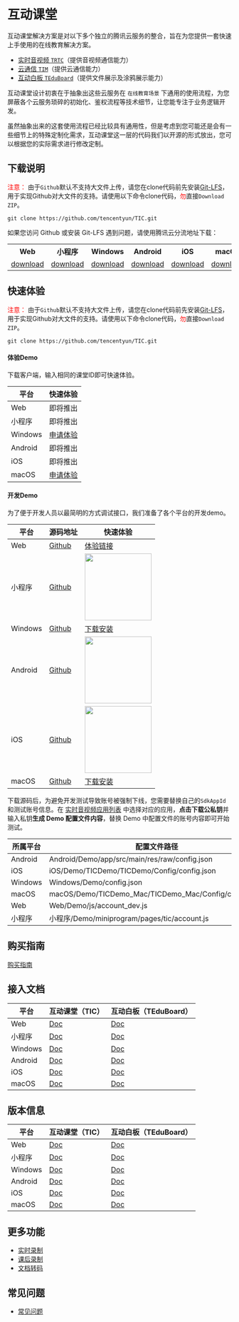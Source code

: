 # 互动课堂

互动课堂解决方案是对以下多个独立的腾讯云服务的整合，旨在为您提供一套快速上手使用的在线教育解决方案。

- [实时音视频 `TRTC`](https://github.com/tencentyun/TRTCSDK)（提供音视频通信能力）
- [云通信 `TIM`](https://github.com/tencentyun/TIMSDK)（提供云通信能力）
- [互动白板 `TEduBoard`](./Docs/PaaS/SDK文档/互动白板功能说明.md)（提供文件展示及涂鸦展示能力）

互动课堂设计初衷在于抽象出这些云服务在 `在线教育场景` 下通用的使用流程，为您屏蔽各个云服务琐碎的初始化、鉴权流程等技术细节，让您能专注于业务逻辑开发。

虽然抽象出来的这套使用流程已经比较具有通用性，但是考虑到您可能还是会有一些细节上的特殊定制化需求，互动课堂这一层的代码我们以开源的形式放出，您可以根据您的实际需求进行修改定制。

## 下载说明

<font color="#FF0000">注意：</font> 由于`Github`默认不支持大文件上传，请您在clone代码前先安装[Git-LFS](./Git-LFS.md)，用于实现Github对大文件的支持。请使用以下命令clone代码，<font color="#FF0000">勿</font>直接`Download ZIP`。
```
git clone https://github.com/tencentyun/TIC.git
```

如果您访问 Github 或安装 Git-LFS 遇到问题，请使用腾讯云分流地址下载：

<table>
    <tr>
        <th style="text-align:center">Web</th>
        <th style="text-align:center">小程序</th>
        <th style="text-align:center">Windows</th>
        <th style="text-align:center">Android</th>
        <th style="text-align:center">iOS</th>
        <th style="text-align:center">macOS</th>
    </tr>
    <tr>
        <td style="text-align:center"><a href="">download</a></td>
        <td style="text-align:center"><a href="">download</a></td>
        <td style="text-align:center"><a href="">download</a></td>
        <td style="text-align:center"><a href="">download</a></td>
        <td style="text-align:center"><a href="">download</a></td>
        <td style="text-align:center"><a href="">download</a></td>
    </tr>
</table>


## 快速体验

<font color="#FF0000">注意：</font> 由于`Github`默认不支持大文件上传，请您在clone代码前先安装[Git-LFS](./Git-LFS.md)，用于实现Github对大文件的支持。请使用以下命令clone代码，<font color="#FF0000">勿</font>直接`Download ZIP`。
```
git clone https://github.com/tencentyun/TIC.git
```


#### 体验Demo

下载客户端，输入相同的课堂ID即可快速体验。

| 平台 | 快速体验 |
|---------|---------|
| Web | 即将推出 |
| 小程序 | 即将推出 |
| Windows |  [申请体验](./Docs/购买指南.md) |
| Android | 即将推出 |
| iOS | 即将推出 |
| macOS | [申请体验](./Docs/购买指南.md)  |

#### 开发Demo

为了便于开发人员以最简明的方式调试接口，我们准备了各个平台的开发demo。

| 平台 | 源码地址 | 快速体验 |
|--|---------|---------|
| Web | [Github](./Web) | [体验链接](https://tic-demo-1259648581.cos.ap-shanghai.myqcloud.com/index.html) |
|小程序  | [Github](./小程序)   | <img src="https://main.qcloudimg.com/raw/b660a6c57aecebf6a0c749a1daf8532a.jpg" width="150"/> |
| Windows |[Github](./Windows)  | [下载安装](https://tic-res-1259648581.file.myqcloud.com/demo/tic/TICDemo_Windows.zip) |
|Android  | [Github](./Android)  |  <img src="https://main.qcloudimg.com/raw/cd2145e71c50374ddafae1714ee9f6e8.png" width="150"/> |
| iOS | [Github](./iOS) | <img src="https://main.qcloudimg.com/raw/1e40ee772f79317b14a0a55587343ae7.png" width="150"/> |
| macOS |[Github](./macOS)   | [下载安装](https://tic-res-1259648581.file.myqcloud.com/demo/tic/TICDemo_Mac.zip) |

下载源码后，为避免开发测试导致账号被强制下线，您需要替换自己的`SdkAppId`和测试账号信息。在 [实时音视频应用列表](https://console.cloud.tencent.com/rav) 中选择对应的应用，**点击下载公私钥**并输入私钥**生成 Demo 配置文件内容**，替换 Demo 中配置文件的账号内容即可开始测试。

|所属平台|配置文件路径|
|-|-|
|Android|Android/Demo/app/src/main/res/raw/config.json|
|iOS|iOS/Demo/TICDemo/TICDemo/Config/config.json|
|Windows|Windows/Demo/config.json|
|macOS|macOS/Demo/TICDemo_Mac/TICDemo_Mac/Config/config.json|
|Web|Web/Demo/js/account_dev.js|
|小程序|小程序/Demo/miniprogram/pages/tic/account.js|

## 购买指南

[购买指南](./Docs/购买指南.md)

## 接入文档

| 平台 | 互动课堂（TIC） | 互动白板（TEduBoard） |
|---------|---------|---------|
| Web | [Doc](./Docs/PaaS/SDK文档/Web/互动课堂接入文档.md) | [Doc](./Docs/PaaS/SDK文档/Web/互动白板接入文档.md) |
|小程序  | [Doc](./Docs/PaaS/SDK文档/小程序/互动课堂接入文档.md)   | [Doc](./Docs/PaaS/SDK文档/小程序/互动白板接入文档.md) |
| Windows |[Doc](./Docs/PaaS/SDK文档/Windows/互动课堂接入文档.md) | [Doc](./Docs/PaaS/SDK文档/Windows/互动白板接入文档.md) |
|Android  | [Doc](./Docs/PaaS/SDK文档/Android/互动课堂接入文档.md) | [Doc](./Docs/PaaS/SDK文档/Android/互动白板接入文档.md) |
| iOS | [Doc](./Docs/PaaS/SDK文档/iOS/互动课堂接入文档.md) | [Doc](./Docs/PaaS/SDK文档/iOS/互动白板接入文档.md) |
| macOS | [Doc](./Docs/PaaS/SDK文档/macOS/互动课堂接入文档.md) | [Doc](./Docs/PaaS/SDK文档/macOS/互动白板接入文档.md) |


## 版本信息

| 平台 | 互动课堂（TIC） | 互动白板（TEduBoard） |
|---------|---------|---------|
| Web | [Doc](./Docs/PaaS/版本信息/互动课堂/Web_TIC_ReleaseNotes.md) | [Doc](./Docs/PaaS/版本信息/互动白板/Web_ReleaseNotes.md) |
|小程序  | [Doc](./Docs/PaaS/版本信息/互动课堂/小程序_TIC_ReleaseNotes.md)   | [Doc](./Docs/PaaS/版本信息/互动白板/小程序_ReleaseNotes.md) |
| Windows |[Doc](./Docs/PaaS/版本信息/互动课堂/Windows_TIC_ReleaseNotes.md) | [Doc](./Docs/PaaS/版本信息/互动白板/Windows_ReleaseNotes.md) |
|Android  | [Doc](./Docs/PaaS/版本信息/互动课堂/Android_TIC_ReleaseNotes.md) | [Doc](./Docs/PaaS/版本信息/互动白板/Android_ReleaseNotes.md) |
| iOS | [Doc](./Docs/PaaS/版本信息/互动课堂/iOS_macOS_TIC_ReleaseNotes.md) | [Doc](./Docs/PaaS/版本信息/互动白板/iOS_macOS_ReleaseNotes.md) |
| macOS | [Doc](./Docs/PaaS/版本信息/互动课堂/iOS_macOS_TIC_ReleaseNotes.md) | [Doc](./Docs/PaaS/版本信息/互动白板/iOS_macOS_ReleaseNotes.md) |



## 更多功能

- [实时录制](./Docs/PaaS/实时录制.md)
- [课后录制](./Docs/PaaS/课后录制.md)
- [文档转码](./Docs/PaaS/文档转码.md)

## 常见问题
- [常见问题](./Docs/PaaS/常见问题.md)
